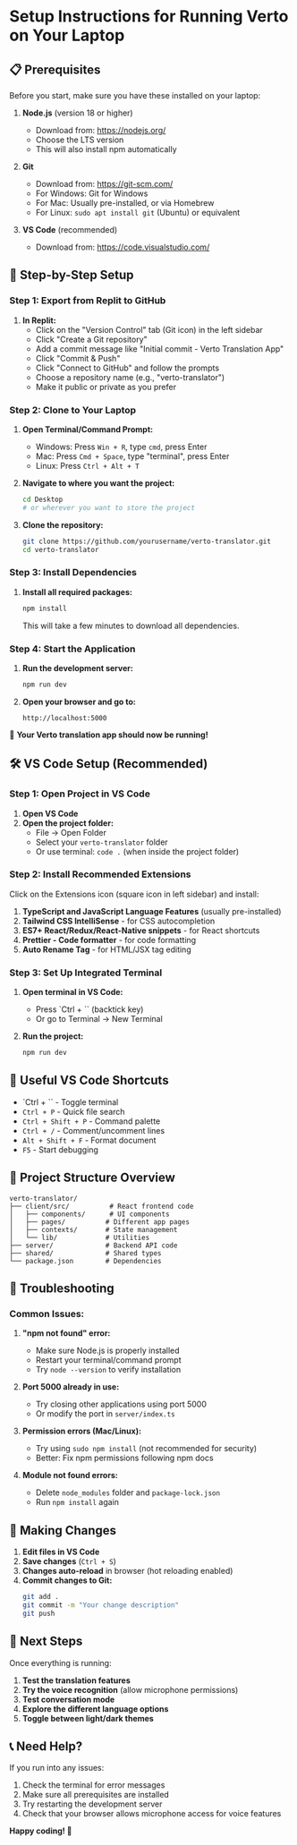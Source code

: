# Setup Instructions for Running Verto on Your Laptop

## 📋 Prerequisites

Before you start, make sure you have these installed on your laptop:

1. **Node.js** (version 18 or higher)
   - Download from: https://nodejs.org/
   - Choose the LTS version
   - This will also install npm automatically

2. **Git** 
   - Download from: https://git-scm.com/
   - For Windows: Git for Windows
   - For Mac: Usually pre-installed, or via Homebrew
   - For Linux: `sudo apt install git` (Ubuntu) or equivalent

3. **VS Code** (recommended)
   - Download from: https://code.visualstudio.com/

## 🚀 Step-by-Step Setup

### Step 1: Export from Replit to GitHub

1. **In Replit:**
   - Click on the "Version Control" tab (Git icon) in the left sidebar
   - Click "Create a Git repository"
   - Add a commit message like "Initial commit - Verto Translation App"
   - Click "Commit & Push"
   - Click "Connect to GitHub" and follow the prompts
   - Choose a repository name (e.g., "verto-translator")
   - Make it public or private as you prefer

### Step 2: Clone to Your Laptop

1. **Open Terminal/Command Prompt:**
   - Windows: Press `Win + R`, type `cmd`, press Enter
   - Mac: Press `Cmd + Space`, type "terminal", press Enter
   - Linux: Press `Ctrl + Alt + T`

2. **Navigate to where you want the project:**
   ```bash
   cd Desktop
   # or wherever you want to store the project
   ```

3. **Clone the repository:**
   ```bash
   git clone https://github.com/yourusername/verto-translator.git
   cd verto-translator
   ```

### Step 3: Install Dependencies

1. **Install all required packages:**
   ```bash
   npm install
   ```
   
   This will take a few minutes to download all dependencies.

### Step 4: Start the Application

1. **Run the development server:**
   ```bash
   npm run dev
   ```

2. **Open your browser and go to:**
   ```
   http://localhost:5000
   ```

🎉 **Your Verto translation app should now be running!**

## 🛠️ VS Code Setup (Recommended)

### Step 1: Open Project in VS Code

1. **Open VS Code**
2. **Open the project folder:**
   - File → Open Folder
   - Select your `verto-translator` folder
   - Or use terminal: `code .` (when inside the project folder)

### Step 2: Install Recommended Extensions

Click on the Extensions icon (square icon in left sidebar) and install:

1. **TypeScript and JavaScript Language Features** (usually pre-installed)
2. **Tailwind CSS IntelliSense** - for CSS autocompletion
3. **ES7+ React/Redux/React-Native snippets** - for React shortcuts
4. **Prettier - Code formatter** - for code formatting
5. **Auto Rename Tag** - for HTML/JSX tag editing

### Step 3: Set Up Integrated Terminal

1. **Open terminal in VS Code:**
   - Press `Ctrl + `` (backtick key)
   - Or go to Terminal → New Terminal

2. **Run the project:**
   ```bash
   npm run dev
   ```

## 🔧 Useful VS Code Shortcuts

- `Ctrl + `` - Toggle terminal
- `Ctrl + P` - Quick file search
- `Ctrl + Shift + P` - Command palette
- `Ctrl + /` - Comment/uncomment lines
- `Alt + Shift + F` - Format document
- `F5` - Start debugging

## 📂 Project Structure Overview

```
verto-translator/
├── client/src/          # React frontend code
│   ├── components/      # UI components
│   ├── pages/          # Different app pages
│   ├── contexts/       # State management
│   └── lib/            # Utilities
├── server/             # Backend API code
├── shared/             # Shared types
└── package.json        # Dependencies
```

## 🐛 Troubleshooting

### Common Issues:

1. **"npm not found" error:**
   - Make sure Node.js is properly installed
   - Restart your terminal/command prompt
   - Try `node --version` to verify installation

2. **Port 5000 already in use:**
   - Try closing other applications using port 5000
   - Or modify the port in `server/index.ts`

3. **Permission errors (Mac/Linux):**
   - Try using `sudo npm install` (not recommended for security)
   - Better: Fix npm permissions following npm docs

4. **Module not found errors:**
   - Delete `node_modules` folder and `package-lock.json`
   - Run `npm install` again

## 🔄 Making Changes

1. **Edit files in VS Code**
2. **Save changes** (`Ctrl + S`)
3. **Changes auto-reload** in browser (hot reloading enabled)
4. **Commit changes to Git:**
   ```bash
   git add .
   git commit -m "Your change description"
   git push
   ```

## 🎯 Next Steps

Once everything is running:

1. **Test the translation features**
2. **Try the voice recognition** (allow microphone permissions)
3. **Test conversation mode**
4. **Explore the different language options**
5. **Toggle between light/dark themes**

## 📞 Need Help?

If you run into any issues:
1. Check the terminal for error messages
2. Make sure all prerequisites are installed
3. Try restarting the development server
4. Check that your browser allows microphone access for voice features

**Happy coding! 🚀**